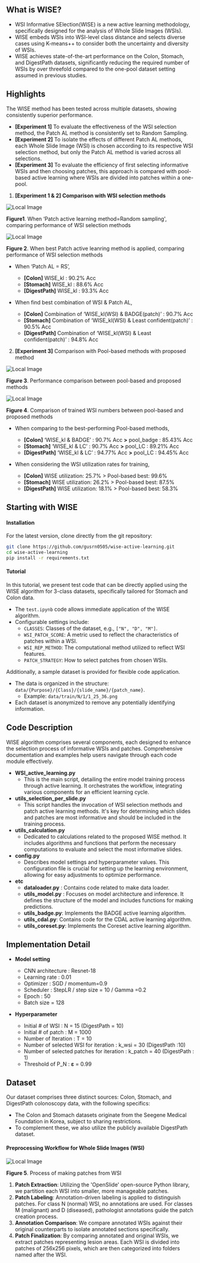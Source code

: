 ## What is WISE?

- WSI Informative SElection(WISE) is a new active learning methodology, specifically designed for the analysis of Whole Slide Images (WSIs).
- WISE embeds WSIs into WSI-level class distance and selects diverse cases using K-means++ to consider both the uncertainty and diversity of WSIs.
- WISE achieves state-of-the-art performance on the Colon, Stomach, and DigestPath datasets, significantly reducing the required number of WSIs by over threefold compared to the one-pool dataset setting assumed in previous studies.

## Highlights

The WISE method has been tested across multiple datasets, showing consistently superior performance. 

- **[Experiment 1]** To evaluate the effectiveness of the WSI selection method, the Patch AL method is consistently set to Random Sampling.
- **[Experiment 2]** To isolate the effects of different Patch AL methods, each Whole Slide Image (WSI) is chosen according to its respective WSI selection method, but only the Patch AL method is varied across all selections.
- **[Experiment 3]** To evaluate the efficiency of first selecting informative WSIs and then choosing patches, this approach is compared with pool-based active learning where WSIs are divided into patches within a one-pool.

1. **[Experiment 1 & 2] Comparison with WSI selection methods** 

![Local Image](./image/figure1.png) 

**Figure1**. When ‘Patch active learning method=Random sampling', comparing performance of WSI selection methods

![Local Image](./image/figure2.png)

**Figure 2**. When best Patch active leanring method is applied, comparing performance of WSI selection methods

- When ‘Patch AL = RS’,

  - **[Colon]** WISE_kl : 90.2% Acc
  - **[Stomach]** WISE_kl : 88.6% Acc
  - **[DigestPath]** WISE_kl : 93.3% Acc

- When find best combination of WSI & Patch AL,

  - **[Colon]** Combination of ‘WISE_kl(WSI) & BADGE(patch)’ : 90.7% Acc
  - **[Stomach]** Combination of ‘WISE_kl(WSI) & Least confident(patch)’ : 90.5% Acc
  - **[DigestPath]** Combination of ‘WISE_kl(WSI) & Least confident(patch)’ : 94.8% Acc

2. **[Experiment 3]** Comparison with Pool-based methods with proposed method

![Local Image](./image/figure3.png)

**Figure 3**. Performance comparison between pool-based and proposed methods 

![Local Image](./image/figure4.png)

**Figure 4**. Comparison of trained WSI numbers between pool-based and proposed methods

- When comparing to the best-performing Pool-based methods,

  - **[Colon]** ‘WISE_kl & BADGE’ : 90.7% Acc  **>** pool_badge : 85.43% Acc
  - **[Stomach]** ‘WISE_kl & LC’ : 90.7% Acc  **>** pool_LC : 89.21%  Acc
  - **[DigestPath]** ‘WISE_kl & LC’ : 94.77% Acc  **>** pool_LC : 94.45%  Acc

- When considering the WSI utilization rates for training,

  - **[Colon]** WISE utilization: 25.7% > Pool-based best: 99.6%
  - **[Stomach]** WISE utilization: 26.2% > Pool-based best: 87.5%
  - **[DigestPath]** WISE utilization: 18.1% > Pool-based best: 58.3%

## Starting with WISE

#### Installation

For the latest version, clone directly from the git repository:

```bash
git clone https://github.com/gusrn0505/wise-active-learning.git
cd wise-active-learning
pip install -r requirements.txt
```

#### Tutorial

In this tutorial, we present test code that can be directly applied using the WISE algorithm for 3-class datasets, specifically tailored for Stomach and Colon data.

- The `test.ipynb` code allows immediate application of the WISE algorithm.
- Configurable settings include:
  - `CLASSES`: Classes of the dataset, e.g., `["N", "D", "M"]`.
  - `WSI_PATCH_SCORE`: A metric used to reflect the characteristics of patches within a WSI.
  - `WSI_REP_METHOD`: The computational method utilized to reflect WSI features.
  - `PATCH_STRATEGY`: How to select patches from chosen WSIs.

Additionally, a sample dataset is provided for flexible code application.

- The data is organized in the structure: `data/{Purpose}/{Class}/{slide_name}/{patch_name}`.
  - Example: `data/train/N/1/1_25_36.png`
- Each dataset is anonymized to remove any potentially identifying information.

## Code Description

WISE algorithm comprises several components, each designed to enhance the selection process of informative WSIs and patches. Comprehensive documentation and examples help users navigate through each code module effectively.

- **WSI_active_learning.py**
  - This is the main script, detailing the entire model training process through active learning. It orchestrates the workflow, integrating various components for an efficient learning cycle.
- **utils_selection_per_slide.py**
  - This script handles the invocation of WSI selection methods and patch active learning methods. It's key for determining which slides and patches are most informative and should be included in the training process.
- **utils_calculation.py**
  - Dedicated to calculations related to the proposed WISE method. It includes algorithms and functions that perform the necessary computations to evaluate and select the most informative slides.
- **config.py**
  - Describes model settings and hyperparameter values. This configuration file is crucial for setting up the learning environment, allowing for easy adjustments to optimize performance.
- **etc**
  - **dataloader.py** : Contains code related to make data loader.
  - **utils_model.py** : Focuses on model architecture and inference. It defines the structure of the model and includes functions for making predictions.
  - **utils_badge.py**: Implements the BADGE active learning algorithm.
  - **utils_cdal.py**: Contains code for the CDAL active learning algorithm.
  - **utils_coreset.py**: Implements the Coreset active learning algorithm.

## Implementation Detail

- **Model setting**

  - CNN architecture :  Resnet-18
  - Learning rate : 0.01
  - Optimizer : SGD / momentum=0.9
  - Scheduler : StepLR / step size = 10 / Gamma =0.2
  - Epoch : 50
  - Batch size = 128

- **Hyperparameter**

  - Initial # of WSI : N = 15 (DigestPath = 10)
  - Initial # of patch : M = 1000
  - Number of Iteration : T = 10
  - Number of selected WSI for iteration : k_wsi = 30 (DigestPath :10)
  - Number of selected patches for iteration : k_patch = 40 (DigestPath : 1)
  - Threshold of P_N : **ε** = 0.99

## Dataset

Our dataset comprises three distinct sources: Colon, Stomach, and DigestPath colonoscopy data, with the following specifics:

- The Colon and Stomach datasets originate from the Seegene Medical Foundation in Korea, subject to sharing restrictions.
- To complement these, we also utilize the publicly available DigestPath dataset.

#### Preprocessing Workflow for Whole Slide Images (WSI)

![Local Image](./image/figure5.png)

**Figure 5**. Process of making patches from WSI

1. **Patch Extraction**: Utilizing the 'OpenSlide' open-source Python library, we partition each WSI into smaller, more manageable patches.
2. **Patch Labeling**: Annotation-driven labeling is applied to distinguish patches. For class N (normal) WSI, no annotations are used. For classes M (malignant) and D (diseased), pathologist annotations guide the patch creation process.
3. **Annotation Comparison**: We compare annotated WSIs against their original counterparts to isolate annotated sections specifically.
4. **Patch Finalization**: By comparing annotated and original WSIs, we extract patches representing lesion areas. Each WSI is divided into patches of 256x256 pixels, which are then categorized into folders named after the WSI.
